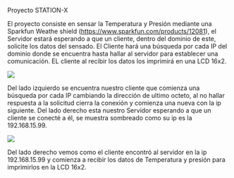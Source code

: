 Proyecto STATION-X

El proyecto consiste en sensar la Temperatura y Presión mediante una Sparkfun Weathe shield (https://www.sparkfun.com/products/12081),
 el Servidor estará esperando a que un cliente, dentro del dominio de este, solicite los datos del sensado. El Cliente hará una búsqueda por cada
 IP del dominio donde se encuentra hasta hallar al servidor para establecer una comunicación. EL cliente al recibir los datos los imprimirá en
 una LCD 16x2.

<IMG src=https://github.com/chrisdeuce/socket/blob/master/Busqueda.png>

 Del lado izquierdo se encuentra nuestro cliente que comienza una búsqueda por cada IP cambiando la dirección de ultimo octeto, al no hallar
 respuesta a la solicitud cierra la conexión y comienza una nueva con la ip siguiente. Del lado derecho esta nuestro Servidor esperando a que
 un cliente se conecté a él, se muestra sombreado como su ip es la 192.168.15.99.

<IMG src=https://github.com/chrisdeuce/socket/blob/master/Datos.png>

 Del lado derecho vemos como el cliente encontró al servidor en la ip 192.168.15.99 y comienza a recibir los datos de Temperatura y presión para
 imprimirlos en la LCD 16x2.
